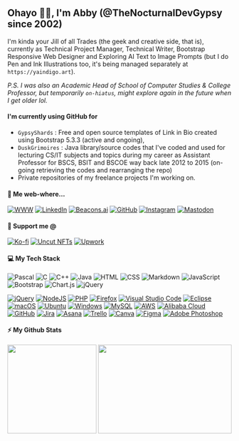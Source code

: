 ## Ohayo 👋🏼, I'm Abby (@TheNocturnalDevGypsy since 2002)

<!-- <img align="right" alt="coding.gif" style="border-radius:20px;margin-left:10px;" src="https://user-images.githubusercontent.com/74038190/212750996-938b257b-266c-45a7-9af7-655341c0f58b.gif" width="380" /> -->

I'm kinda your Jill of all Trades (the geek and creative side, that is), currently as Technical Project Manager, Technical Writer, Bootstrap Responsive Web Designer and Exploring AI Text to Image Prompts (but I do Pen and Ink Illustrations too, it's being managed separately at `https://yaindigo.art`).  

_P.S. I was also an Academic Head of School of Computer Studies & College Professor, but temporarily `on-hiatus`, might explore again in the future when I get older lol._

#### I'm currently using GitHub for
- `GypsyShards` : Free and open source templates of Link in Bio created using Bootstrap 5.3.3 (active and ongoing),
- `DuskGrimoires` : Java library/source codes that I've coded and used for lecturing CS/IT subjects and topics during my career as Assistant Professor for BSCS, BSIT and BSCOE way back late 2012 to 2015 (on-going retrieving the codes and rearranging the repo)
- Private repositories of my freelance projects I'm working on.

#### 👾 Me web-where...
[![WWW](https://img.shields.io/badge/WWW-thenocturnaldevgypsy.io-00416a?logo=link&logoColor=white&labelColor=00416a&color=white)](http://www.thenocturnaldevgypsy.io)
[![LinkedIn](https://img.shields.io/badge/LinkedIn-/in/abegail--torrendon/-4A4A4A?logo=linkedin&logoColor=white&labelColor=0A66C2&color=white)](https://www.linkedin.com/in/abegail-torrendon/)
[![Beacons.ai](https://img.shields.io/badge/Beacons.ai-/thenocturnaldevgypsy-FF6F61?logo=beacon&logoColor=white&labelColor=FF6F61&color=white)](https://beacons.ai/thenocturnaldevgypsy)
[![GitHub](https://img.shields.io/badge/GitHub-/thenocturnaldevgypsy-181717?logo=github&logoColor=white&labelColor=181717&color=white)](https://github.com/thenocturnaldevgypsy)
[![Instagram](https://img.shields.io/badge/Instagram-/nocturnal.indigo-4A4A4A?logo=instagram&logoColor=white&labelColor=E1306C&color=white)](https://www.instagram.com/nocturnal.indigo/)
[![Mastodon](https://img.shields.io/badge/Mastodon-/@TheNocturnalDevGypsy-4A4A4A?logo=mastodon&logoColor=white&labelColor=4A4A4A&color=white)](https://mastodon.social/@TheNocturnalDevGypsy)

#### 💙 Support me @
[![Ko-fi](https://img.shields.io/badge/Ko--fi-/thenocturnaldevgypsy-4A4A4A?logo=kofi&logoColor=white&labelColor=FF5E5B&color=white)](https://ko-fi.com/thenocturnaldevgypsy)
[![Uncut NFTs](https://img.shields.io/badge/Uncut%20NFTs-/user/4296077072-FBDF6F?logo=uncut&logoColor=white&labelColor=FBDF6F&color=white)](https://uncut.network/user/4296077072)
[![Upwork](https://img.shields.io/badge/Upwork-/freelancers/~0135fa830786a3f536-4A8F3D?logo=upwork&logoColor=white&labelColor=4A8F3D&color=white)](https://www.upwork.com/freelancers/~0135fa830786a3f536?s=1484275220996608000)

#### 💻 My Tech Stack
![Pascal](https://img.shields.io/badge/Pascal-++-%232C2C2C?logo=pascal&logoColor=white&labelColor=%232C2C2C&color=white)
![C](https://img.shields.io/badge/C-++-%2300599C?logo=c&logoColor=white&labelColor=%2300599C&color=white)
![C++](https://img.shields.io/badge/C++-++-%2300599C?logo=cplusplus&logoColor=white&labelColor=%2300599C&color=white)
![Java](https://img.shields.io/badge/Java-++-007396?logo=openjdk&logoColor=white&labelColor=007396&color=white)
![HTML](https://img.shields.io/badge/HTML-+++-%23E34F26?logo=html5&logoColor=white&labelColor=%23E34F26&color=white)
![CSS](https://img.shields.io/badge/CSS-+++-%231572B6?logo=css3&logoColor=white&labelColor=%231572B6&color=white)
![Markdown](https://img.shields.io/badge/Markdown-++-%23000000?logo=markdown&logoColor=white&labelColor=%23000000&color=white)
![JavaScript](https://img.shields.io/badge/JavaScript-++-%230FBD1F?logo=javascript&logoColor=white&labelColor=%230FBD1F&color=white)
![Bootstrap](https://img.shields.io/badge/Bootstrap-++-%234F5B93?logo=bootstrap&logoColor=white&labelColor=%234F5B93&color=white)
![Chart.js](https://img.shields.io/badge/Chart.js-++-%233D3D3D?logo=chartdotjs&logoColor=white&labelColor=%233D3D3D&color=white)
![jQuery](https://img.shields.io/badge/jQuery-++-%230E76A8?logo=jquery&logoColor=white&labelColor=%230E76A8&color=white)





[![jQuery](https://img.shields.io/badge/jQuery-0769AD?logo=jquery&logoColor=fff)](#)
[![NodeJS](https://img.shields.io/badge/Node.js-6DA55F?logo=node.js&logoColor=white)](#)
[![PHP](https://img.shields.io/badge/php-%23777BB4.svg?&logo=php&logoColor=white)](#)
[![Firefox](https://img.shields.io/badge/Firefox-FF7139?logo=Firefox&logoColor=white)](#)
[![Visual Studio Code](https://custom-icon-badges.demolab.com/badge/Visual%20Studio%20Code-0078d7.svg?logo=vsc&logoColor=white)](#)
[![Eclipse](https://img.shields.io/badge/Eclipse-FE7A16.svg?logo=Eclipse&logoColor=white)](#)
[![macOS](https://img.shields.io/badge/macOS-000000?logo=apple&logoColor=F0F0F0)](#)
[![Ubuntu](https://img.shields.io/badge/Ubuntu-E95420?logo=ubuntu&logoColor=white)](#)
[![Windows](https://custom-icon-badges.demolab.com/badge/Windows-0078D6?logo=windows11&logoColor=white)](#)
[![MySQL](https://img.shields.io/badge/MySQL-4479A1?logo=mysql&logoColor=fff)](#)
[![AWS](https://img.shields.io/badge/AWS-%23FF9900.svg?logo=amazon-web-services&logoColor=white)](#)
[![Alibaba Cloud](https://img.shields.io/badge/AlibabaCloud-%23FF6701.svg?logo=alibabacloud&logoColor=white)](#)
[![GitHub](https://img.shields.io/badge/GitHub-%23121011.svg?logo=github&logoColor=white)](#)
[![Jira](https://img.shields.io/badge/Jira-0052CC?logo=jira&logoColor=fff)](#)
[![Asana](https://img.shields.io/badge/Asana-F06A6A?logo=asana&logoColor=fff)](#)
[![Trello](https://img.shields.io/badge/Trello-0052CC?logo=trello&logoColor=fff)](#)
[![Canva](https://img.shields.io/badge/Canva-%2300C4CC.svg?&logo=Canva&logoColor=white)](#)
[![Figma](https://img.shields.io/badge/Figma-F24E1E?logo=figma&logoColor=white)](#)
[![Adobe Photoshop](https://img.shields.io/badge/Adobe%20Photoshop-31A8FF?logo=Adobe%20Photoshop&logoColor=black)](#)
<!-- 
#### 💻 Programming, Web Design and Development, IDEs, Databases and Environment
<p>
  <img src="https://www.cdnlogo.com/logos/f/80/fontawesome.svg" alt="fontawesome" width="23" height="23" />
  <img src="https://avatars.githubusercontent.com/u/90905687?s=200&v=4" alt="lineicons" width="23" height="23" />
  <img src="https://uxwing.com/wp-content/themes/uxwing/download/file-and-folder-type/file-asp-color-red-icon.svg" alt="classic asp" width="23" height="23" />
  <img src="https://cdn.jsdelivr.net/gh/devicons/devicon@latest/icons/dreamweaver/dreamweaver-original.svg" alt="dreamweaver" width="23" height="23" />
  <img src="https://cdn.jsdelivr.net/gh/devicons/devicon@latest/icons/microsoftsqlserver/microsoftsqlserver-plain.svg" alt="sqlserver" width="23" height="23" />
  <img src="https://cdn.jsdelivr.net/gh/devicons/devicon@latest/icons/apache/apache-original.svg" alt="apache" width="23" height="23" />
  <img src="https://www.cdnlogo.com/logos/w/40/windows-server-2.svg" alt="windows server" width="23" height="23" />
</p> 

#### Project Management, Version Tracking/Control, Technical Documentation, UI/UX and Graphic Design
<p>
  <img src="https://www.cdnlogo.com/logos/m/48/microsoft-project-2019-present.svg" alt="microsoft project" width="23" height="23" />
  <img src="https://www.cdnlogo.com/logos/m/38/microsoft-visio.svg" alt="microsoft visio" width="23" height="23" />
  <img src="https://cdn.jsdelivr.net/gh/devicons/devicon@latest/icons/confluence/confluence-original.svg" alt="confluence" width="23" height="23" />
  <img src="https://www.cdnlogo.com/logos/m/94/microsoft-sharepoint.svg" alt="sharepoint" width="23" height="23" />
  <img src="https://cdn.jsdelivr.net/gh/devicons/devicon@latest/icons/notion/notion-original.svg" alt="notion" width="23" height="23" />
  <img src="https://www.cdnlogo.com/logos/w/93/wikia.svg" alt="wikia" width="23" height="23" />
</p> -->

#### ⚡ My Github Stats
<img height=200 align="center" src="https://github-readme-stats.vercel.app/api?username=thenocturnaldevgypsy&rank_icon=github&show_icons=true&theme=transparent&hide_border=true&include_all_commits=true" /> <img height=200 width=300 align="center" src="https://github-readme-stats.vercel.app/api/top-langs/?username=thenocturnaldevgypsy&layout=compact&theme=transparent&hide_border=true&langs_count=20" />

<!---
| ![TheNocturnalDevGypsy's GitHub stats](https://github-readme-stats.vercel.app/api?username=thenocturnaldevgypsy&rank_icon=github&show_icons=true&theme=transparent&hide_border=true&include_all_commits=true) | ![Top Langs](https://github-readme-stats.vercel.app/api/top-langs/?username=thenocturnaldevgypsy&layout=compact&theme=transparent&hide_border=true&langs_count=20) |
| ------------- | ------------- |

thenocturnaldevgypsy/thenocturnaldevgypsy is a ✨ special ✨ repository because its `README.md` (this file) appears on your GitHub profile.
You can click the Preview link to take a look at your changes.
--->